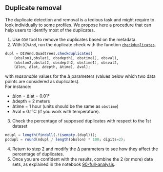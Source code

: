 ## Duplicate removal

The duplicate detection and removal is a tedious task and might require to look individually to some profiles. We propose here a procedure that can help users to identify most of the duplicates.

1. Use `ODV` tool to remove the duplicates based on the metadata.
2. With `DIVAnd`, run the duplicate check with the function [`checkduplicates`](https://gher-uliege.github.io/DIVAnd.jl/stable/#DIVAnd.Quadtrees.checkduplicates).
```julia
dupl = DIVAnd.Quadtrees.checkduplicates(
    (obslon1,obslat1, obsdepth1, obstime1), obsval1,
    (obslon2,obslat2, obsdepth2, obstime1), obsval2,
    (Δlon, Δlat, Δdepth, Δtime), Δval);
```
with *reasonable* values for the Δ parameters (values below which two data points are considered as duplicates).      
For instance:
- Δlon = Δlat = 0.01°
- Δdepth = 2 meters
- Δtime = 1 hour (units should be the same as `obstime`)
- Δval = 0.1°C (if you work with temperature).
3. Check the percentage of supposed duplicates with respect to the 1st dataset
```julia
ndupl = length(findall(.!isempty.(dupl)));
pcdupl = round(ndupl / length(obslon) * 100; digits=2);
```
4. Return to step 2 and modify the Δ parameters to see how they affect the percentage of duplicates.
5. Once you are confident with the results, combine the 2 (or more)
data sets, as explained in the notebook [90-full-analysis](https://github.com/gher-uliege/Diva-Workshops/blob/master/notebooks/3-Analysis/90-full-analysis.ipynb).

  